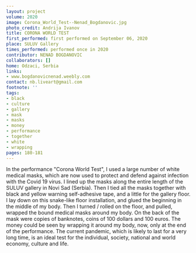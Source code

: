 ```yaml
---
layout: project
volume: 2020
image: Corona_World_Test--Nenad_Bogdanovic.jpg
photo_credit: Andrija Ivanov
title: CORONA WORLD TEST
first_performed: first performed on September 06, 2020
place: SULUV Gallery
times_performed: performed once in 2020
contributor: NENAD BOGDANOVIC
collaborators: []
home: Odzaci, Serbia
links:
- www.bogdanovicnenad.weebly.com
contact: nb.liveart@gmail.com
footnote: ''
tags:
- black
- culture
- gallery
- mask
- masks
- money
- performance
- together
- white
- wrapping
pages: 180-181
---
```




In the performance "Corona World Test", I used a large number of white medical masks, which are now used to protect and defend against infection with the Covid 19 virus. I lined up the masks along the entire length of the SULUV gallery in Novi Sad (Serbia). Then I tied all the masks together with black and yellow warning self-adhesive tape, and a little for the gallery floor. I lay down on this snake-like floor installation, and glued the beginning in the middle of my body. Then I turned / rolled on the floor, and pulled, wrapped the bound medical masks around my body. On the back of the mask were copies of banknotes, coins of 100 dollars and 100 euros. The money could be seen by wrapping it around my body, now, only at the end of the performance. The current pandemic, which is likely to last for a very long time, is an ideal test for the individual, society, national and world economy, culture and life.
